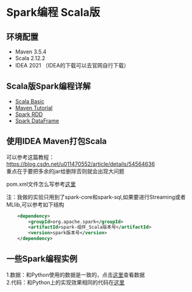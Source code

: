 # Spark编程 Scala版

## 环境配置
- Maven 3.5.4
- Scala 2.12.2
- IDEA 2021 （IDEA的下载可以去官网自行下载）

## Scala版Spark编程详解
- [Scala Basic](./ScalaBasic.md)
- [Maven Tutorial](./Maven_Tutorial/Maven.md)
- [Spark RDD](./RDD.md)
- [Spark DataFrame](./DataFrame.md)

## 使用IDEA Maven打包Scala
可以参考这篇教程：https://blog.csdn.net/u011470552/article/details/54564636  
重点在于要把多余的jar给删除否则就会出现大问题

pom.xml文件怎么写参考[这里](./pom.xml)

注：我做的实验只用到了spark-core和spark-sql,如果要进行Streaming或者MLlib,可以参考如下结构
```xml
    <dependency>
        <groupId>org.apache.spark</groupId>
        <artifactId>spark-组件_Scala版本号</artifactId>
        <version>spark版本号</version>
    </dependency>
```


## 一些Spark编程实例
1.数据：和Python使用的数据是一致的，点击[这里](../../data)查看数据  
2.代码：和Python上的实现效果相同的代码在[这里](./ScalaProject)
